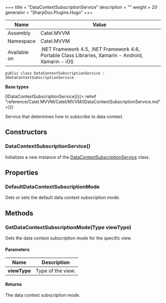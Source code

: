 

+++
title = "DataContextSubscriptionService" 
description = ""
weight = 20
generator = "SharpDox.Plugins.Hugo"
+++

Name|Value
---|---
Assembly|Catel.MVVM
Namespace|Catel.MVVM
Available on|.NET Framework 4.5, .NET Framework 4.6, Portable Class Libraries, Xamarin - Android, Xamarin - iOS

```
public class DataContextSubscriptionService : IDataContextSubscriptionService
```

**Base types**

[IDataContextSubscriptionService]({{< relref "reference/Catel.MVVM/Catel/MVVM/IDataContextSubscriptionService.md" >}})

Service that determines how to subscribe to data context.

## Constructors

### DataContextSubscriptionService()

Initializes a new instance of the [DataContextSubscriptionService](#) class.

## Properties

### DefaultDataContextSubscriptionMode

Gets or sets the default data context subscription mode.

## Methods

### GetDataContextSubscriptionMode(Type viewType)

Gets the data context subscription mode for the specific view.

#### Parameters

Name|Description
---|---
**viewType**|Type of the view.

#### Returns

The data context subscription mode.

